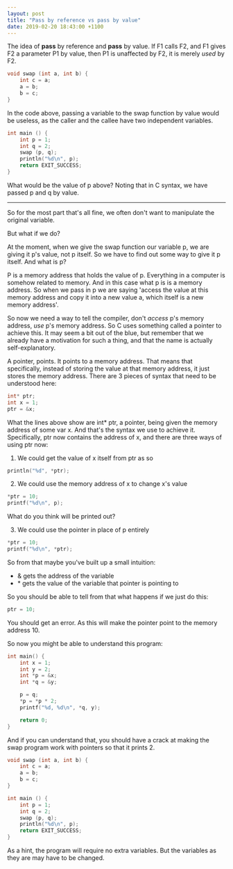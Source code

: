 ```yaml
---
layout: post
title: "Pass by reference vs pass by value"
date: 2019-02-20 18:43:00 +1100
---
```


The idea of **pass** by reference and **pass** by value. If F1 calls F2, and F1 gives F2 a parameter P1 by value, then P1 is unaffected by F2, it is merely *used* by F2.

```C
void swap (int a, int b) {
	int c = a;
	a = b;
	b = c;
}
```

In the code above, passing a variable to the swap function by value would be useless, as the caller and the callee have two independent variables.

```C
int main () {
	int p = 1;
	int q = 2;
	swap (p, q);
	println("%d\n", p);
	return EXIT_SUCCESS;
}
```

What would be the value of p above? Noting that in C syntax, we have passed p and q by value.

---

So for the most part that's all fine, we often don't want to manipulate the original variable.

But what if we do?

At the moment, when we give the swap function our variable p, we are giving it p's value, not p itself. So we have to find out some way to give it p itself. And what is p?

P is a memory address that holds the value of p. Everything in a computer is somehow related to memory. And in this case what p is is a memory address. So when we pass in p we are saying 'access the value at this memory address and copy it into a new value a, which itself is a new memory address'.

So now we need a way to tell the compiler, don't *access* p's memory address, *use* p's memory address. So C uses something called a pointer to achieve this. It may seem a bit out of the blue, but remember that we already have a motivation for such a thing, and that the name is actually self-explanatory.

A pointer, points. It points to a memory address. That means that specifically, instead of storing the value at that memory address, it just stores the memory address. There are 3 pieces of syntax that need to be understood here:

```C
int* ptr;
int x = 1;
ptr = &x;
```

What the lines above show are int\* ptr, a pointer, being given the memory address of some var x. And that's the syntax we use to achieve it. Specifically, ptr now contains the address of x, and there are three ways of using ptr now:

1. We could get the value of x itself from ptr as so
```C
println("%d", *ptr);
```
2. We could use the memory address of x to change x's value
```C
*ptr = 10;
printf("%d\n", p);
```
What do you think will be printed out?

3. We could use the pointer in place of p entirely
```C
*ptr = 10;
printf("%d\n", *ptr);
```

So from that maybe you've built up a small intuition:
- & gets the address of the variable
- \* gets the value of the variable that pointer is pointing to

So you should be able to tell from that what happens if we just do this:

```C
ptr = 10;
```

You should get an error. As this will make the pointer point to the memory address 10.

So now you might be able to understand this program:

```C
int main() {
	int x = 1;
	int y = 2;
	int *p = &x;
	int *q = &y;

	p = q;
	*p = *p * 2;
	printf("%d, %d\n", *q, y);

	return 0;
}
```

And if you can understand that, you should have a crack at making the swap program work with pointers so that it prints 2.


```C
void swap (int a, int b) {
	int c = a;
	a = b;
	b = c;
}

int main () {
	int p = 1;
	int q = 2;
	swap (p, q);
	println("%d\n", p);
	return EXIT_SUCCESS;
}
```

As a hint, the program will require no extra variables. But the variables as they are may have to be changed.
